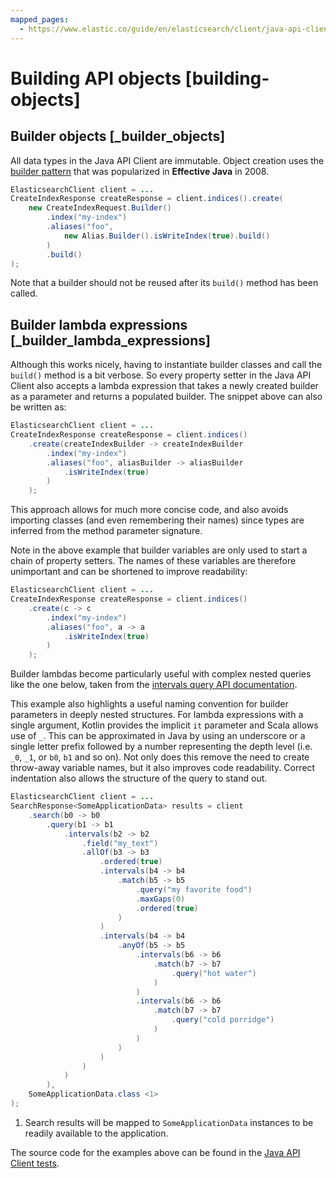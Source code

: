 ```yaml
---
mapped_pages:
  - https://www.elastic.co/guide/en/elasticsearch/client/java-api-client/current/building-objects.html
---
```


# Building API objects [building-objects]


## Builder objects [_builder_objects]

All data types in the Java API Client are immutable. Object creation uses the [builder pattern](https://www.informit.com/articles/article.aspx?p=1216151&seqNum=2) that was popularized in **Effective Java** in 2008.

```java
ElasticsearchClient client = ...
CreateIndexResponse createResponse = client.indices().create(
    new CreateIndexRequest.Builder()
        .index("my-index")
        .aliases("foo",
            new Alias.Builder().isWriteIndex(true).build()
        )
        .build()
);
```

Note that a builder should not be reused after its `build()` method has been called.


## Builder lambda expressions [_builder_lambda_expressions]

Although this works nicely, having to instantiate builder classes and call the `build()` method is a bit verbose. So every property setter in the Java API Client also accepts a lambda expression that takes a newly created builder as a parameter and returns a populated builder. The snippet above can also be written as:

```java
ElasticsearchClient client = ...
CreateIndexResponse createResponse = client.indices()
    .create(createIndexBuilder -> createIndexBuilder
        .index("my-index")
        .aliases("foo", aliasBuilder -> aliasBuilder
            .isWriteIndex(true)
        )
    );
```

This approach allows for much more concise code, and also avoids importing classes (and even remembering their names) since types are inferred from the method parameter signature.

Note in the above example that builder variables are only used to start a chain of property setters. The names of these variables are therefore unimportant and can be shortened to improve readability:

```java
ElasticsearchClient client = ...
CreateIndexResponse createResponse = client.indices()
    .create(c -> c
        .index("my-index")
        .aliases("foo", a -> a
            .isWriteIndex(true)
        )
    );
```

Builder lambdas become particularly useful with complex nested queries like the one below, taken from the [intervals query API documentation](elasticsearch://docs/reference/query-languages/query-dsl-intervals-query.md).

This example also highlights a useful naming convention for builder parameters in deeply nested structures. For lambda expressions with a single argument, Kotlin provides the implicit `it` parameter and Scala allows use of `_`. This can be approximated in Java by using an underscore or a single letter prefix followed by a number representing the depth level (i.e. `_0`, `_1`, or `b0`, `b1` and so on). Not only does this remove the need to create throw-away variable names, but it also improves code readability. Correct indentation also allows the structure of the query to stand out.

```java
ElasticsearchClient client = ...
SearchResponse<SomeApplicationData> results = client
    .search(b0 -> b0
        .query(b1 -> b1
            .intervals(b2 -> b2
                .field("my_text")
                .allOf(b3 -> b3
                    .ordered(true)
                    .intervals(b4 -> b4
                        .match(b5 -> b5
                            .query("my favorite food")
                            .maxGaps(0)
                            .ordered(true)
                        )
                    )
                    .intervals(b4 -> b4
                        .anyOf(b5 -> b5
                            .intervals(b6 -> b6
                                .match(b7 -> b7
                                    .query("hot water")
                                )
                            )
                            .intervals(b6 -> b6
                                .match(b7 -> b7
                                    .query("cold porridge")
                                )
                            )
                        )
                    )
                )
            )
        ),
    SomeApplicationData.class <1>
);
```

1. Search results will be mapped to `SomeApplicationData` instances to be readily available to the application.


The source code for the examples above can be found in the [Java API Client tests](https://github.com/elastic/elasticsearch-java/tree/master/java-client/src/test/java/co/elastic/clients/documentation).

